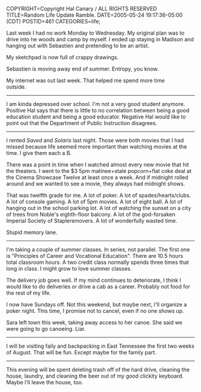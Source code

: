 COPYRIGHT=Copyright Hal Canary / ALL RIGHTS RESERVED
TITLE=Random Life Update Ramble.
DATE=2005-05-24 19:17:36-05:00 (CDT)
POSTID=461
CATEGORIES=life;

Last week I had no work Monday to Wednesday. My original plan was to drive into he woods and camp by myself. I ended up staying in Madison and hanging out with Sebastien and pretending to be an artist.

My sketchpad is now full of crappy drawings.

Sebastien is moving away end of summer. Entropy, you know.

My internet was out last week. That helped me spend more time  
outside.

* * *

I am kinda depressed over school. I'm not a very good student anymore. Positive Hal says that there is little to no correlation between being a good education student and being a good educator. Negative Hal would like to point out that the Department of Public Instruction disagrees.

* * *

I rented _Saved_ and _Solaris_ last night. Those were both movies that I had missed because life seemed more important than watching movies at the time. I give them each a B.

There was a point in time when I watched almost every new movie that hit the theaters. I went to the $3 5pm matinee+stale popcorn+flat coke deal at the Cinema Showcase Twelve at least once a week. And if midnight rolled around and we wanted to see a movie, they always had midnight shows.

That was twelfth grade for me. A lot of poker. A lot of spades/hearts/clubs. A lot of console gaming. A lot of 5pm movies. A lot of eight ball. A lot of hanging out in the school parking lot. A lot of watching the sunset on a city of trees from Noble's eighth-floor balcony. A lot of the god-forsaken Imperial Society of Stapleremovers. A lot of wonderfully wasted time.

Stupid memory lane.

* * *

I'm taking a couple of summer classes. In series, not parallel. The first one is "Principles of Career and Vocational Education". There are 10.5 hours total classroom hours. A two credit class normally spends three times that long in class. I might grow to love summer classes.

The delivery job goes well. If my mind continues to deteriorate, I think I would like to do deliveries or drive a cab as a career. Probably not food for the rest of my life.

I now have Sundays off. Not this weekend, but maybe next, I'll organize a poker night. This time, I promise not to cancel, even if no one shows up.

Sara left town this week, taking away access to her canoe. She said we were going to go canoeing. Liar.

* * *

I will be visiting faily and backpacking in East Tennessee the first two weeks of August. That will be fun. Except maybe for the family part.

* * *

This evening will be spent deleting trash off of the hard drive, cleaning the house, laundry, and cleaning the beer out of my good clickity keyboard. Maybe I'll leave the house, too.
